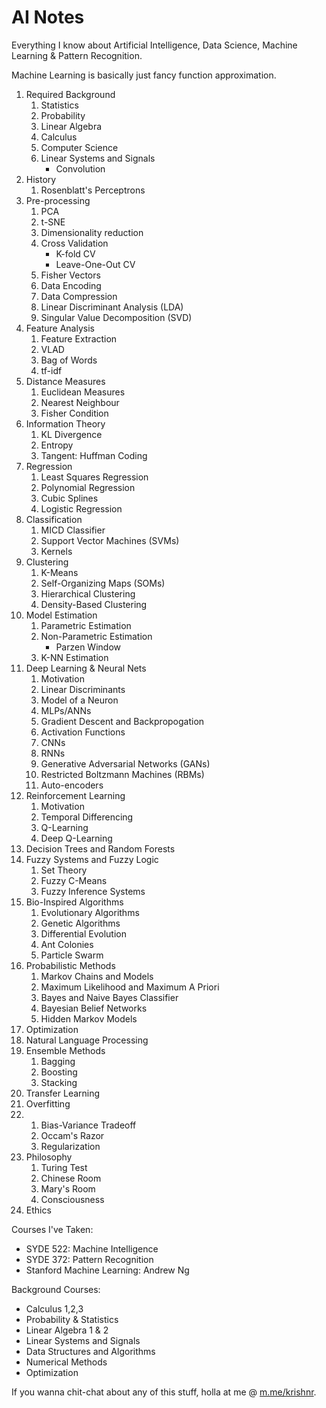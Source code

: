 # AI Notes

Everything I know about Artificial Intelligence, Data Science, Machine Learning & Pattern Recognition.

Machine Learning is basically just fancy function approximation.

1. Required Background
    1. Statistics
    2. Probability
    3. Linear Algebra
    4. Calculus
    5. Computer Science
    6. Linear Systems and Signals
        - Convolution
2. History
    1. Rosenblatt's Perceptrons
2. Pre-processing
    1. PCA
    2. t-SNE
    3. Dimensionality reduction
    4. Cross Validation
        - K-fold CV
        - Leave-One-Out CV
    6. Fisher Vectors
    7. Data Encoding
    8. Data Compression
    9. Linear Discriminant Analysis (LDA)
    10. Singular Value Decomposition (SVD)
3. Feature Analysis
    1. Feature Extraction
    2. VLAD
    3. Bag of Words
    4. tf-idf
3. Distance Measures
    1. Euclidean Measures
    2. Nearest Neighbour
    3. Fisher Condition
4. Information Theory
    1. KL Divergence
    2. Entropy
    3. Tangent: Huffman Coding
4. Regression
    1. Least Squares Regression
    2. Polynomial Regression
    3. Cubic Splines
    4. Logistic Regression
5. Classification
    1. MICD Classifier
    2. Support Vector Machines (SVMs)
    3. Kernels
5. Clustering
    1. K-Means
    3. Self-Organizing Maps (SOMs)
    4. Hierarchical Clustering
    5. Density-Based Clustering
6. Model Estimation
    1. Parametric Estimation
    2. Non-Parametric Estimation
        - Parzen Window
    3. K-NN Estimation
6. Deep Learning & Neural Nets
    1. Motivation
    1. Linear Discriminants
    2. Model of a Neuron
    1. MLPs/ANNs
    2. Gradient Descent and Backpropogation
    3. Activation Functions
    3. CNNs
    4. RNNs
    5. Generative Adversarial Networks (GANs)
    6. Restricted Boltzmann Machines (RBMs)
    6. Auto-encoders
7. Reinforcement Learning
    1. Motivation 
    2. Temporal Differencing
    3. Q-Learning
    4. Deep Q-Learning
8. Decision Trees and Random Forests
9. Fuzzy Systems and Fuzzy Logic
    1. Set Theory
    1. Fuzzy C-Means
    2. Fuzzy Inference Systems
10. Bio-Inspired Algorithms
    1. Evolutionary Algorithms
    2. Genetic Algorithms
    3. Differential Evolution
    4. Ant Colonies
    5. Particle Swarm
11. Probabilistic Methods
    1. Markov Chains and Models
    2. Maximum Likelihood and Maximum A Priori
    3. Bayes and Naive Bayes Classifier
    4. Bayesian Belief Networks
    5. Hidden Markov Models
12. Optimization
13. Natural Language Processing 
12. Ensemble Methods
    1. Bagging
    2. Boosting
    3. Stacking 
13. Transfer Learning
14. Overfitting
15. 
    1. Bias-Variance Tradeoff
    1. Occam's Razor
    2. Regularization 
15. Philosophy
    1. Turing Test
    2. Chinese Room
    3. Mary's Room
    4. Consciousness
17. Ethics

Courses I've Taken:
- SYDE 522: Machine Intelligence
- SYDE 372: Pattern Recognition
- Stanford Machine Learning: Andrew Ng

Background Courses:
- Calculus 1,2,3
- Probability & Statistics
- Linear Algebra 1 & 2
- Linear Systems and Signals
- Data Structures and Algorithms
- Numerical Methods
- Optimization


If you wanna chit-chat about any of this stuff, holla at me @ [m.me/krishnr](http:/m.me/krishnr).
